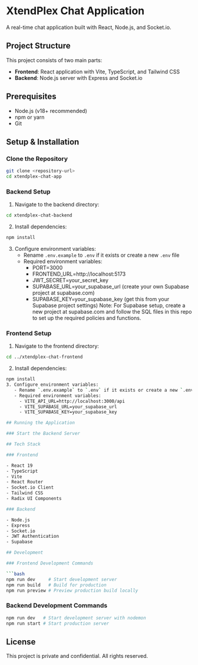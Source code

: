 # XtendPlex Chat Application

A real-time chat application built with React, Node.js, and Socket.io.

## Project Structure

This project consists of two main parts:

- **Frontend**: React application with Vite, TypeScript, and Tailwind CSS
- **Backend**: Node.js server with Express and Socket.io

## Prerequisites

- Node.js (v18+ recommended)
- npm or yarn
- Git

## Setup & Installation

### Clone the Repository

```bash
git clone <repository-url>
cd xtendplex-chat-app
```

### Backend Setup

1. Navigate to the backend directory:

```bash
cd xtendplex-chat-backend
```

2. Install dependencies:

```bash
npm install
```

3. Configure environment variables:
   - Rename `.env.example` to `.env` if it exists or create a new `.env` file
   - Required environment variables:
     - PORT=3000
     - FRONTEND_URL=http://localhost:5173
     - JWT_SECRET=your_secret_key
     - SUPABASE_URL=your_supabase_url (create your own Supabase project at supabase.com)
     - SUPABASE_KEY=your_supabase_key (get this from your Supabase project settings)
       Note: For Supabase setup, create a new project at supabase.com and follow the SQL files in this repo to set up the required policies and functions.

### Frontend Setup

1. Navigate to the frontend directory:

```bash
cd ../xtendplex-chat-frontend
```

2. Install dependencies:

````bash
npm install
3. Configure environment variables:
   - Rename `.env.example` to `.env` if it exists or create a new `.env` file
   - Required environment variables:
     - VITE_API_URL=http://localhost:3000/api
     - VITE_SUPABASE_URL=your_supabase_url
     - VITE_SUPABASE_KEY=your_supabase_key

## Running the Application

### Start the Backend Server

## Tech Stack

### Frontend

- React 19
- TypeScript
- Vite
- React Router
- Socket.io Client
- Tailwind CSS
- Radix UI Components

### Backend

- Node.js
- Express
- Socket.io
- JWT Authentication
- Supabase

## Development

### Frontend Development Commands

```bash
npm run dev     # Start development server
npm run build   # Build for production
npm run preview # Preview production build locally
````

### Backend Development Commands

```bash
npm run dev   # Start development server with nodemon
npm run start # Start production server
```

## License

This project is private and confidential. All rights reserved.
